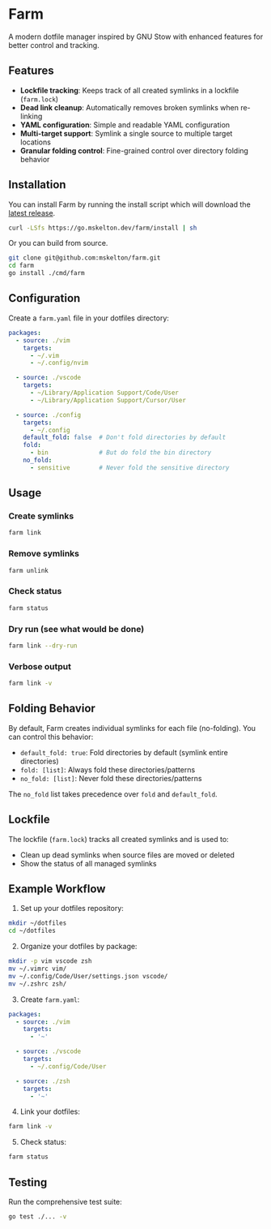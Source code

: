 # Farm

A modern dotfile manager inspired by GNU Stow with enhanced features for better control and tracking.

## Features

- **Lockfile tracking**: Keeps track of all created symlinks in a lockfile (`farm.lock`)
- **Dead link cleanup**: Automatically removes broken symlinks when re-linking
- **YAML configuration**: Simple and readable YAML configuration
- **Multi-target support**: Symlink a single source to multiple target locations
- **Granular folding control**: Fine-grained control over directory folding behavior


## Installation

You can install Farm by running the install script which will download
the [latest release](https://github.com/mskelton/farm/releases/latest).

```bash
curl -LSfs https://go.mskelton.dev/farm/install | sh
```

Or you can build from source.

```bash
git clone git@github.com:mskelton/farm.git
cd farm
go install ./cmd/farm
```

## Configuration

Create a `farm.yaml` file in your dotfiles directory:

```yaml
packages:
  - source: ./vim
    targets:
      - ~/.vim
      - ~/.config/nvim

  - source: ./vscode
    targets:
      - ~/Library/Application Support/Code/User
      - ~/Library/Application Support/Cursor/User

  - source: ./config
    targets:
      - ~/.config
    default_fold: false  # Don't fold directories by default
    fold:
      - bin              # But do fold the bin directory
    no_fold:
      - sensitive        # Never fold the sensitive directory
```

## Usage

### Create symlinks

```bash
farm link
```

### Remove symlinks

```bash
farm unlink
```

### Check status

```bash
farm status
```

### Dry run (see what would be done)

```bash
farm link --dry-run
```

### Verbose output

```bash
farm link -v
```

## Folding Behavior

By default, Farm creates individual symlinks for each file (no-folding). You can control this behavior:

- `default_fold: true`: Fold directories by default (symlink entire directories)
- `fold: [list]`: Always fold these directories/patterns
- `no_fold: [list]`: Never fold these directories/patterns

The `no_fold` list takes precedence over `fold` and `default_fold`.

## Lockfile

The lockfile (`farm.lock`) tracks all created symlinks and is used to:
- Clean up dead symlinks when source files are moved or deleted
- Show the status of all managed symlinks

## Example Workflow

1. Set up your dotfiles repository:

```bash
mkdir ~/dotfiles
cd ~/dotfiles
```

2. Organize your dotfiles by package:

```bash
mkdir -p vim vscode zsh
mv ~/.vimrc vim/
mv ~/.config/Code/User/settings.json vscode/
mv ~/.zshrc zsh/
```

3. Create `farm.yaml`:

```yaml
packages:
  - source: ./vim
    targets:
      - '~'

  - source: ./vscode
    targets:
      - ~/.config/Code/User

  - source: ./zsh
    targets:
      - '~'
```

4. Link your dotfiles:

```bash
farm link -v
```

5. Check status:

```bash
farm status
```

## Testing

Run the comprehensive test suite:

```bash
go test ./... -v
```
